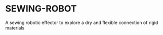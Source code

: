 # SEWING-ROBOT
A sewing robotic effector to explore a dry and flexible connection of rigid materials
